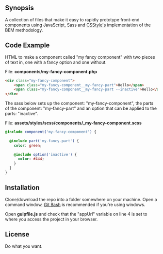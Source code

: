 ## Synopsis

A collection of files that make it easy to rapidly prototype front-end components using JavaScript, Sass and [CSStyle's](https://github.com/geddski/csstyle) implementation of the BEM methodology.

## Code Example

HTML to make a component called "my fancy component" with two pieces of text in, one with a fancy option and one without. 

File: **components/my-fancy-component.php**

```html
<div class="my-fancy-component">
    <span class="my-fancy-component__my-fancy-part">Hello</span>
    <span class="my-fancy-component__my-fancy-part --inactive">Hello</span>
</div>
```

The sass below sets up the component: "my-fancy-component", the parts of the component: "my-fancy-part" and an option that can be applied to the parts: "inactive".

File: **assets/styles/scss/components/_my-fancy-component.scss**

```sass
@include component('my-fancy-component') {
  
  @include part('my-fancy-part') {
    color: green;
    
    @include option('inactive') {
      color: #444;
    }
  }
}
```

## Installation

Clone/download the repo into a folder somewhere on your machine. Open a command window, [Git Bash](https://git-for-windows.github.io/) is recommended if you're using windows.

Open **gulpfile.js** and check that the "appUrl" variable on line 4 is set to where you access the project in your browser.

## License

Do what you want.
